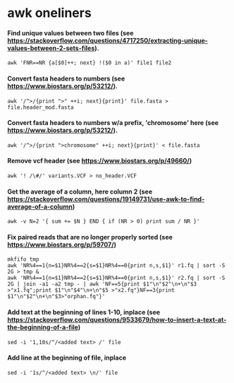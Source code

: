 # awk oneliners

#### Find unique values between two files (see https://stackoverflow.com/questions/4717250/extracting-unique-values-between-2-sets-files).

`awk 'FNR==NR {a[$0]++; next} !($0 in a)' file1 file2`


#### Convert fasta headers to numbers (see https://www.biostars.org/p/53212/).

`awk '/^>/{print ">" ++i; next}{print}' file.fasta > file.header_mod.fasta`

#### Convert fasta headers to numbers w/a prefix, 'chromosome' here (see https://www.biostars.org/p/53212/).

`awk '/^>/{print ">chromosome" ++i; next}{print}' < file.fasta`

#### Remove vcf header (see https://www.biostars.org/p/49660/)

`awk '! /\#/' variants.VCF > no_header.VCF`

#### Get the average of a column, here column 2 (see https://stackoverflow.com/questions/19149731/use-awk-to-find-average-of-a-column)
`awk -v N=2 '{ sum += $N } END { if (NR > 0) print sum / NR }'`

#### Fix paired reads that are no longer properly sorted (see https://www.biostars.org/p/59707/)
```
mkfifo tmp
awk 'NR%4==1{n=$1}NR%4==2{s=$1}NR%4==0{print n,s,$1}' r1.fq | sort -S 2G > tmp &
awk 'NR%4==1{n=$1}NR%4==2{s=$1}NR%4==0{print n,s,$1}' r2.fq | sort -S 2G | join -a1 -a2 tmp - | awk 'NF==5{print $1"\n"$2"\n+\n"$3 >"x1.fq";print $1"\n"$4"\n+\n"$5 >"x2.fq"}NF==3{print $1"\n"$2"\n+\n"$3>"orphan.fq"}'
```

#### Add text at the beginning of lines 1-10, inplace (see https://stackoverflow.com/questions/9533679/how-to-insert-a-text-at-the-beginning-of-a-file)
`sed -i '1,10s/^/<added text> /' file`

#### Add line at the beginning of file, inplace
`sed -i '1s/^/<added text> \n/' file`
